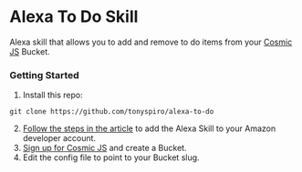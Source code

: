 # Alexa To Do Skill
Alexa skill that allows you to add and remove to do items from your [Cosmic JS](https://cosmicjs.com) Bucket.

### Getting Started
1. Install this repo:
```
git clone https://github.com/tonyspiro/alexa-to-do
```
2. [Follow the steps in the article](https://cosmicjs.com/articles/how-to-build-an-alexa-skill-to-add-objects-to-your-bucket-via-voice-jlbar04u) to add the Alexa Skill to your Amazon developer account.
3. [Sign up for Cosmic JS](https://cosmicjs.com) and create a Bucket.
4. Edit the config file to point to your Bucket slug.
